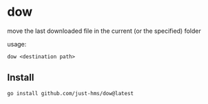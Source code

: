 # dow

move the last downloaded file in the current (or the specified) folder

usage:

```shell
dow <destination path>
```

## Install

```shell
go install github.com/just-hms/dow@latest
```
